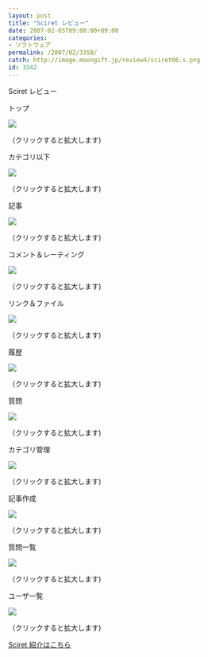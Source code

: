 ```yaml
---
layout: post
title: "Sciret レビュー"
date: 2007-02-05T09:00:00+09:00
categories:
- ソフトウェア
permalink: /2007/02/3358/
catch: http://image.moongift.jp/review4/sciret06.s.png
id: 3342
---
```

Sciret レビュー  
<!--more-->

トップ

  

[![](http://image.moongift.jp/review4/sciret01.s.png)](http://image.moongift.jp/review4/sciret01.png)  
  
（クリックすると拡大します)

  

カテゴリ以下

  

[![](http://image.moongift.jp/review4/sciret02.s.png)](http://image.moongift.jp/review4/sciret02.png)  
  
（クリックすると拡大します)

  

記事

  

[![](http://image.moongift.jp/review4/sciret03.s.png)](http://image.moongift.jp/review4/sciret03.png)  
  
（クリックすると拡大します)

  

コメント＆レーティング

  

[![](http://image.moongift.jp/review4/sciret04.s.png)](http://image.moongift.jp/review4/sciret04.png)  
  
（クリックすると拡大します)

  

リンク＆ファイル

  

[![](http://image.moongift.jp/review4/sciret05.s.png)](http://image.moongift.jp/review4/sciret05.png)  
  
（クリックすると拡大します)

  

履歴

  

[![](http://image.moongift.jp/review4/sciret06.s.png)](http://image.moongift.jp/review4/sciret06.png)  
  
（クリックすると拡大します)

  

質問

  

[![](http://image.moongift.jp/review4/sciret07.s.png)](http://image.moongift.jp/review4/sciret07.png)  
  
（クリックすると拡大します)

  

カテゴリ管理

  

[![](http://image.moongift.jp/review4/sciret08.s.png)](http://image.moongift.jp/review4/sciret08.png)  
  
（クリックすると拡大します)

  

記事作成

  

[![](http://image.moongift.jp/review4/sciret09.s.png)](http://image.moongift.jp/review4/sciret09.png)  
  
（クリックすると拡大します)

  

質問一覧

  

[![](http://image.moongift.jp/review4/sciret10.s.png)](http://image.moongift.jp/review4/sciret10.png)  
  
（クリックすると拡大します)

  

ユーザ一覧

  

[![](http://image.moongift.jp/review4/sciret11.s.png)](http://image.moongift.jp/review4/sciret11.png)  
  
（クリックすると拡大します)

  

[Sciret 紹介はこちら](http://oss.moongift.jp/intro/i-3356.html)

